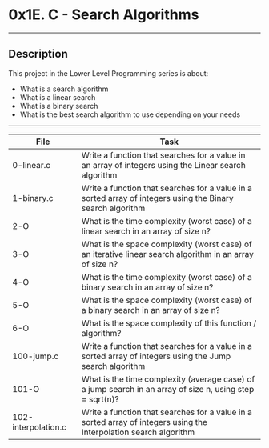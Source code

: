# 0x1E. C - Search Algorithms
---

## Description
This project in the Lower Level Programming series is about:

*  What is a search algorithm
*  What is a linear search
*  What is a binary search
*  What is the best search algorithm to use depending on your needs

---
File|Task
---|---
0-linear.c | Write a function that searches for a value in an array of integers using the Linear search algorithm
1-binary.c | Write a function that searches for a value in a sorted array of integers using the Binary search algorithm
2-O | What is the time complexity (worst case) of a linear search in an array of size n?
3-O | What is the space complexity (worst case) of an iterative linear search algorithm in an array of size n?
4-O | What is the time complexity (worst case) of a binary search in an array of size n?
5-O | What is the space complexity (worst case) of a binary search in an array of size n?
6-O | What is the space complexity of this function / algorithm?
100-jump.c | Write a function that searches for a value in a sorted array of integers using the Jump search algorithm
101-O | What is the time complexity (average case) of a jump search in an array of size n, using step = sqrt(n)?
102-interpolation.c | Write a function that searches for a value in a sorted array of integers using the Interpolation search algorithm
